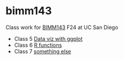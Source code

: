 # bimm143
Class work for [BIMM143](https://github.com/sophiawang075/bimm143/) F24 at UC San Diego
- Class 5 [Data viz with ggplot](https://github.com/sophiawang075/bimm143/blob/main/class%205/class5.pdf)
- Class 6 [R functions](https://github.com/sophiawang075/bimm143/blob/main/Class%206%3A%20Write%20a%20Function%20Q6/Class-6-Write-a-Function-Q6.pdf)
- Class 7 [something else](https://github.com/sophiawang075/bimm143/blob/main/class%207/Class-7-Machine-Learning-I.pdf)
